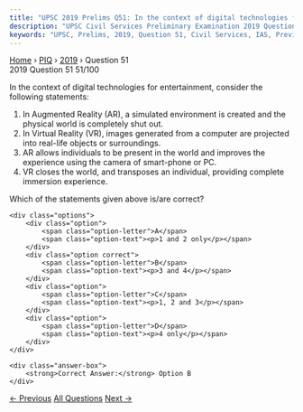```yaml
---
title: "UPSC 2019 Prelims Q51: In the context of digital technologies for entertainment, co..."
description: "UPSC Civil Services Preliminary Examination 2019 Question 51 with options and answer"
keywords: "UPSC, Prelims, 2019, Question 51, Civil Services, IAS, Previous Year Questions"
---
```


<nav class="breadcrumb">
    <a href="../../">Home</a>
    <span>›</span>
    <a href="../">PIQ</a>
    <span>›</span>
    <a href="./">2019</a>
    <span>›</span>
    <span>Question 51</span>
</nav>

<div class="question-header">
    <div class="question-meta">
        <span class="year-badge">2019</span>
        <span class="question-number">Question 51</span>
        <span class="progress">51/100</span>
    </div>
    <div class="progress-bar">
        <div class="progress-fill" style="width: 51.0%"></div>
    </div>
</div>

<div class="question-content">
    <div class="question-text">
        <p>In the context of digital technologies for entertainment, consider the<br />
following statements:</p>
<ol>
<li>In Augmented Reality (AR), a simulated environment is created and the physical world is completely shut out.</li>
<li>In Virtual Reality (VR), images generated from a computer are projected into real-life objects or surroundings.</li>
<li>AR allows individuals to be present in the world and improves the experience using the camera of smart-phone or PC.</li>
<li>VR closes the world, and transposes an individual, providing complete immersion experience.</li>
</ol>
<p>Which of the statements given above is/are correct?</p>
    </div>
    
    <div class="options">
        <div class="option">
            <span class="option-letter">A</span>
            <span class="option-text"><p>1 and 2 only</p></span>
        </div>
        <div class="option correct">
            <span class="option-letter">B</span>
            <span class="option-text"><p>3 and 4</p></span>
        </div>
        <div class="option">
            <span class="option-letter">C</span>
            <span class="option-text"><p>1, 2 and 3</p></span>
        </div>
        <div class="option">
            <span class="option-letter">D</span>
            <span class="option-text"><p>4 only</p></span>
        </div>
    </div>

    <div class="answer-box">
        <strong>Correct Answer:</strong> Option B
    </div>
</div>

<div class="question-nav">
    <a href="../q050-why-is-there-a-great-concern-about-the-microbeads/" class="nav-btn prev">← Previous</a>
    <a href="../" class="nav-btn center">All Questions</a>
    <a href="../q052-the-word-denisovan-is-sometimes-mentioned-in-media/" class="nav-btn next">Next →</a>
</div>
